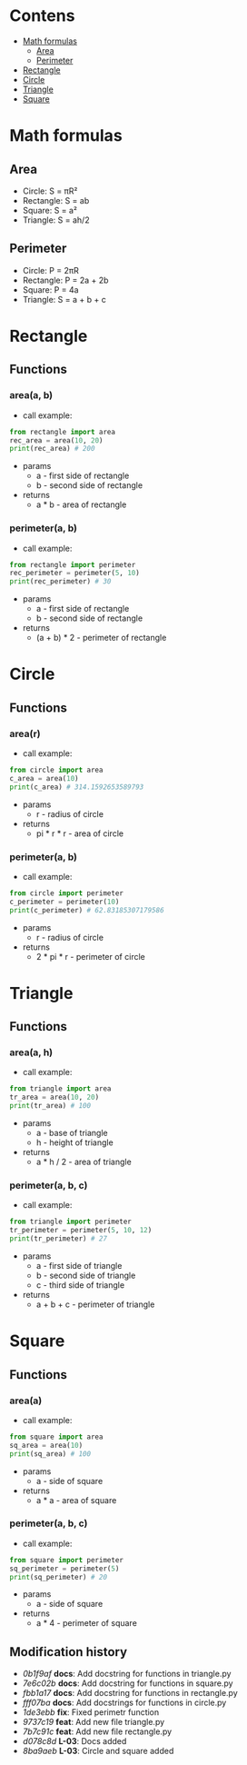 # Contens
- [Math formulas](#math-formulas)
  - [Area](#area)
  - [Perimeter](#perimeter)
- [Rectangle](#rectangle)
- [Circle](#circle)
- [Triangle](#triangle)
- [Square](#square)
# Math formulas

## Area

- Circle: S = πR²
- Rectangle: S = ab
- Square: S = a²
- Triangle: S = ah/2

## Perimeter

- Circle: P = 2πR
- Rectangle: P = 2a + 2b
- Square: P = 4a
- Triangle: S = a + b + c



# Rectangle

## Functions

### area(a, b)

   - call example: 

```python
from rectangle import area
rec_area = area(10, 20)
print(rec_area) # 200
```    

   - params
     - a - first side of rectangle 
     - b - second side of rectangle
   - returns
     - a * b - area of rectangle

### perimeter(a, b)

  - call example: 

```python
from rectangle import perimeter
rec_perimeter = perimeter(5, 10)
print(rec_perimeter) # 30
```    

   - params
     - a - first side of rectangle 
     - b - second side of rectangle
   - returns
     - (a + b) * 2 - perimeter of rectangle


# Circle

## Functions

### area(r)

  - call example: 

```python
from circle import area
c_area = area(10)
print(c_area) # 314.1592653589793
```    

   - params
     - r - radius of circle 
   - returns
     - pi * r * r - area of circle

### perimeter(a, b)

  - call example: 

```python
from circle import perimeter
c_perimeter = perimeter(10)
print(c_perimeter) # 62.83185307179586
```

   - params
     - r - radius of circle 
   - returns
     - 2 * pi * r - perimeter of circle


# Triangle

## Functions

### area(a, h)

  - call example: 

```python
from triangle import area
tr_area = area(10, 20)
print(tr_area) # 100
```    

   - params
     - a - base of triangle 
     - h - height of triangle 
   - returns
     - a * h / 2 - area of triangle

### perimeter(a, b, c)

  - call example: 

```python
from triangle import perimeter
tr_perimeter = perimeter(5, 10, 12)
print(tr_perimeter) # 27
```  

   - params
     - a - first side of triangle 
     - b - second side of triangle
     - c - third side of triangle
   - returns
     - a + b + c - perimeter of triangle

# Square

## Functions

### area(a)
  - call example: 

```python
from square import area
sq_area = area(10)
print(sq_area) # 100
```    

   - params
     - a - side of square 
   - returns
     - a * a - area of square

### perimeter(a, b, c)

  - call example: 

```python
from square import perimeter
sq_perimeter = perimeter(5)
print(sq_perimeter) # 20
```  

   - params
     - a - side of square 
   - returns
     - a * 4 - perimeter of square

## Modification history

- _0b1f9af_ __docs__: Add docstring for functions in triangle.py
- _7e6c02b_ __docs__: Add docstring for functions in square.py
- _fbb1a17_ __docs__: Add docstring for functions in rectangle.py
- _fff07ba_ __docs__: Add docstrings for functions in circle.py
- _1de3ebb_ __fix__: Fixed perimetr function
- _9737c19_ __feat__: Add new file triangle.py
- _7b7c91c_ __feat__: Add new file rectangle.py
- _d078c8d_ __L-03__: Docs added
- _8ba9aeb_ __L-03__: Circle and square added
